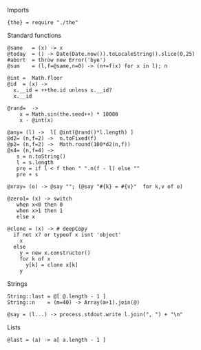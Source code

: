 Imports

    {the} = require "./the"

Standard functions

    @same   = (x) -> x 
    @today  = () -> Date(Date.now()).toLocaleString().slice(0,25)
    #abort  = throw new Error('bye')
    @sum    = (l,f=@same,n=0) -> (n+=f(x) for x in l); n

    @int =  Math.floor
    @id  = (x) ->
      x.__id = ++the.id unless x.__id?
      x.__id

    @rand=  ->
        x = Math.sin(the.seed++) * 10000
        x - @int(x)

    @any= (l) ->  l[ @int(@rand()*l.length) ] 
    @d2= (n,f=2) ->  n.toFixed(f)
    @p2= (n,f=2) ->  Math.round(100*d2(n,f))
    @s4= (n,f=4) ->
       s = n.toString()
       l = s.length
       pre = if l < f then " ".n(f - l) else ""
       pre + s

    @xray= (o) -> @say ""; (@say "#{k} = #{v}"  for k,v of o)

    @zero1= (x) -> switch
       when x<0 then 0
       when x>1 then 1
       else x

    @clone = (x) -> # deepCopy
      if not x? or typeof x isnt 'object'
        x
      else
        y = new x.constructor()
        for k of x
          y[k] = clone x[k]
        y

Strings

    String::last = @[ @.length - 1 ]
    String::n    = (m=40) -> Array(m+1).join(@)

    @say = (l...) -> process.stdout.write l.join(", ") + "\n"

Lists

    @last = (a) -> a[ a.length - 1 ]

